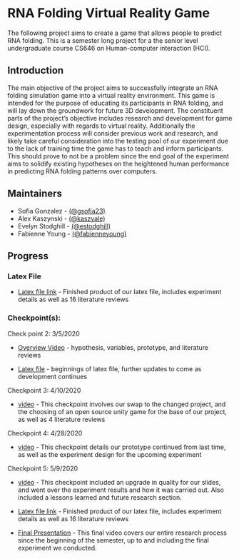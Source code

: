# RNA Folding Virtual Reality Game

The following project aims to create a game that allows people to predict RNA folding. This is a semester long project for a the senior level undergraduate course CS646 on Human-computer interaction (HCI). 

## Introduction 

The main objective of the project aims to successfully integrate an RNA folding simulation game into a virtual reality environment. This game is intended for the purpose of educating its participants in RNA folding, and will lay down the groundwork for future 3D development. The constituent parts of the project’s objective includes research and development for game design, especially with regards to virtual reality. Additionally the experimentation process will consider previous work and research, and likely take careful consideration into the testing pool of our experiment due to the lack of training time the game has to teach and inform participants. This should prove to not be a problem since the end goal of the experiment aims to solidify existing hypotheses on the heightened human performance in predicting RNA folding patterns over computers.

## Maintainers

* Sofia Gonzalez - [(@gsofia23)](https://github.com/gsofia23)
* Alex Kaszynski - [(@kaszyale)](https://github.com/kaszyale)
* Evelyn Stodghill - [(@estodghill)](https://github.com/estodghill)
* Fabienne Young - [(@fabienneyoung)](https://github.com/fabienneyoung)

## Progress 

### Latex File
* [Latex file link](https://www.overleaf.com/project/5e600d959e20c80001ec9e3b ) - Finished product of our latex file, includes experiment details as well as 16 literature reviews 

### Checkpoint(s):

Check point 2: 3/5/2020

* [Overview Video](https://youtu.be/v9viYS5hhmQ) - hypothesis, variables, prototype, and literature reviews

* [Latex file](https://www.overleaf.com/read/hkwmrvtcycyd) - beginnings of latex file, further updates to come as development continues 

Checkpoint 3: 4/10/2020

* [video](https://youtu.be/V_lvq9CnDTs) - This checkpoint involves our swap to the changed project, and the choosing of an open source unity game for the base of our project, as well as 4 literature reviews

Checkpoint 4: 4/28/2020

* [video](https://www.youtube.com/watch?v=gw1mjlUL5I8&t=1s)  - This checkpoint details our prototype continued from last time, as well as the experiment design for the upcoming experiment

Checkpoint 5: 5/9/2020

* [video](https://youtu.be/t6s_Pr7RiRs) - This checkpoint included an upgrade in quality for our slides, and went over the experiment results and how it was carried out. Also included a lessons learned and future research section.

* [Latex file link](https://www.overleaf.com/project/5e600d959e20c80001ec9e3b ) - Finished product of our latex file, includes experiment details as well as 16 literature reviews 

* [Final Presentation](https://youtu.be/ZHWtBQyd8JE) - This final video covers our entire research process since the beginning of the semester, up to and including the final experiment we conducted.
